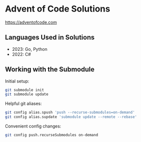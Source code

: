 # Advent of Code Solutions
https://adventofcode.com

## Languages Used in Solutions
- 2023: Go, Python
- 2022: C#

## Working with the Submodule
Initial setup:
```sh
git submodule init
git submodule update
```

Helpful git aliases:
```sh
git config alias.spush 'push --recurse-submodules=on-demand'
git config alias.supdate 'submodule update --remote --rebase'
```

Convenient config changes:
```sh
git config push.recurseSubmodules on-demand
```
